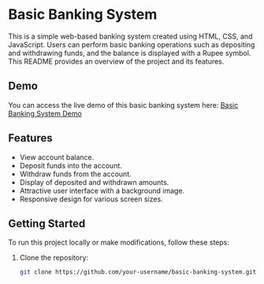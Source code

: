 # Basic Banking System

This is a simple web-based banking system created using HTML, CSS, and JavaScript. Users can perform basic banking operations such as depositing and withdrawing funds, and the balance is displayed with a Rupee symbol. This README provides an overview of the project and its features.

## Demo

You can access the live demo of this basic banking system here: [Basic Banking System Demo](https://hilarious-cajeta-39fa19.netlify.app/)

## Features

- View account balance.
- Deposit funds into the account.
- Withdraw funds from the account.
- Display of deposited and withdrawn amounts.
- Attractive user interface with a background image.
- Responsive design for various screen sizes.

## Getting Started

To run this project locally or make modifications, follow these steps:

1. Clone the repository:

   ```bash
   git clone https://github.com/your-username/basic-banking-system.git

